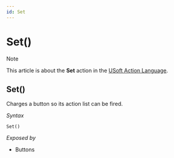 ```yaml
---
id: Set
---
```


# Set()



> [!NOTE]
> This article is about the **Set** action in the [USoft Action Language](/docs/Task_flow/Action_Language_reference/USoft_Action_Language.md).

## **Set()**

Charges a button so its action list can be fired.

*Syntax*

```
Set()
```

*Exposed by*

- Buttons